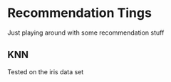 # Recommendation Tings

Just playing around with some recommendation stuff

## KNN

Tested on the iris data set

